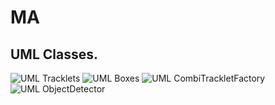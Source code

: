 # MA


## UML Classes.
![UML Tracklets](https://github.com/Qiida/MA/assets/27816350/0d713027-f31b-4136-a99c-c5830d016ddf)
![UML Boxes](https://github.com/Qiida/MA/assets/27816350/10c416e1-f743-4c1d-8bb7-23e77ca2d8d3)
![UML CombiTrackletFactory](https://github.com/Qiida/MA/assets/27816350/c8f93e02-8cea-4c38-9acd-8a4e8b15a08e)
![UML ObjectDetector](https://github.com/Qiida/MA/assets/27816350/a3a9f385-b3a4-448f-96e5-bb9299511ab3)

